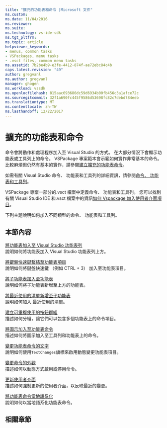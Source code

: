 ```yaml
---
title: "擴充的功能表和命令 |Microsoft 文件"
ms.custom: 
ms.date: 11/04/2016
ms.reviewer: 
ms.suite: 
ms.technology: vs-ide-sdk
ms.tgt_pltfrm: 
ms.topic: article
helpviewer_keywords:
- menus, common tasks
- VSPackages, menu tasks
- .vsct files, common menu tasks
ms.assetid: 7b2be4b9-e3fe-4412-874f-ae72ebc84c4b
caps.latest.revision: "49"
author: gregvanl
ms.author: gregvanl
manager: ghogen
ms.workload: vssdk
ms.openlocfilehash: 815aac693686dc59d6934b00fb456c3a1afce72c
ms.sourcegitcommit: 32f1a690fc445f9586d53698fc82c7debd784eeb
ms.translationtype: MT
ms.contentlocale: zh-TW
ms.lasthandoff: 12/22/2017
---
```

# <a name="extending-menus-and-commands"></a>擴充的功能表和命令
命令會將動作和處理程序加入至 Visual Studio 的方式。 在大部分情況下會顯示功能表或工具列上的命令。 VSPackage 專案範本會示範如何實作非常基本的命令。 比較麻煩但仍然有基本的實作，請參閱[建立擴充的功能表命令](../extensibility/creating-an-extension-with-a-menu-command.md)。  
  
 如需有關 Visual Studio 命令、 功能表和工具列的詳細資訊，請參閱[命令、 功能表和工具列](../extensibility/internals/commands-menus-and-toolbars.md)。  
  
 VSPackage 專案一部分的.vsct 檔案中定義命令、 功能表和工具列。 您可以找到有關 Visual Studio IDE 和.vsct 檔案中的資訊[如何 Vspackage 加入使用者介面項目](../extensibility/internals/how-vspackages-add-user-interface-elements.md)。  
  
 下列主題說明如何加入不同類型的命令、 功能表和工具列。  
  
## <a name="in-this-section"></a>本節內容  
 [將功能表加入至 Visual Studio 功能表列](../extensibility/adding-a-menu-to-the-visual-studio-menu-bar.md)  
 說明如何將功能表加入 Visual Studio 功能表列上方。  
  
 [將鍵盤快速鍵繫結至功能表項目](../extensibility/binding-keyboard-shortcuts-to-menu-items.md)  
 說明如何將鍵盤快速鍵 （例如 CTRL + 3） 加入至功能表項目。  
  
 [將子功能表加入至功能表](../extensibility/adding-a-submenu-to-a-menu.md)  
 說明如何將子功能表新增至上方的功能表。  
  
 [將最近使用的清單新增至子功能表](../extensibility/adding-a-most-recently-used-list-to-a-submenu.md)  
 說明如何加入 最近使用的清單。  
  
 [建立可重複使用的按鈕群組](../extensibility/creating-reusable-groups-of-buttons.md)  
 描述如何分組，讓它們可以包含多個功能表上的命令項目。  
  
 [將圖示加入至功能表命令](../extensibility/adding-icons-to-menu-commands.md)  
 描述如何將圖示加入至工具列和功能表上的命令。  
  
 [變更功能表命令的文字](../extensibility/changing-the-text-of-a-menu-command.md)  
 說明如何使用`TextChanges`旗標來啟用動態變更功能表項目。  
  
 [變更命令的外觀](../extensibility/changing-the-appearance-of-a-command.md)  
 描述如何以動態方式啟用或停用命令。  
  
 [更新使用者介面](../extensibility/updating-the-user-interface.md)  
 描述如何強制更新的使用者介面，以反映最近的變更。  
  
 [將功能表命令當地語系化](../extensibility/localizing-menu-commands.md)  
 說明如何以當地語系化功能表命令。  
  
## <a name="related-sections"></a>相關章節
